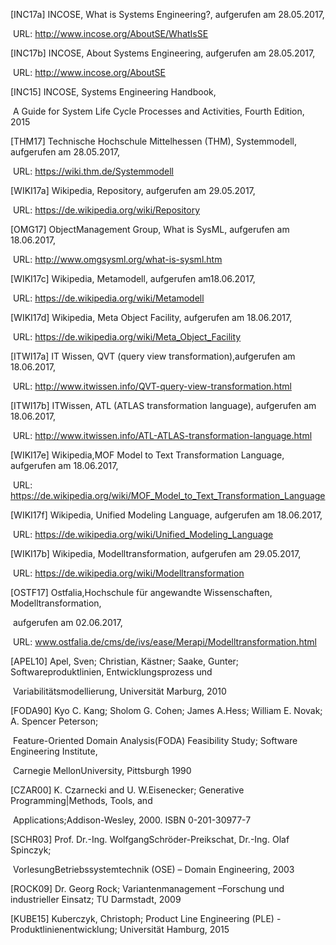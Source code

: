 [INC17a]		INCOSE, What is Systems Engineering?, aufgerufen am 28.05.2017,

​			URL: http://www.incose.org/AboutSE/WhatIsSE

[INC17b]        INCOSE, About Systems Engineering, aufgerufen am 28.05.2017,

​			URL: http://www.incose.org/AboutSE

[INC15]       	INCOSE, Systems Engineering Handbook,

​			A Guide for System Life Cycle Processes and Activities, Fourth Edition, 2015

[THM17]       	Technische Hochschule Mittelhessen (THM), Systemmodell, aufgerufen am 28.05.2017,

​			URL: https://wiki.thm.de/Systemmodell

[WIKI17a]      	Wikipedia, Repository, aufgerufen am 29.05.2017,

​			URL: https://de.wikipedia.org/wiki/Repository

[OMG17]	ObjectManagement Group, What is SysML, aufgerufen am 18.06.2017, 

​			URL: http://www.omgsysml.org/what-is-sysml.htm

[WIKI17c]      	Wikipedia, Metamodell, aufgerufen am18.06.2017, 

​			URL: https://de.wikipedia.org/wiki/Metamodell

[WIKI17d]      	Wikipedia, Meta Object Facility, aufgerufen am 18.06.2017, 

​			URL: https://de.wikipedia.org/wiki/Meta_Object_Facility

[ITWI17a]      	IT Wissen, QVT (query view transformation),aufgerufen am 18.06.2017, 

​			URL: http://www.itwissen.info/QVT-query-view-transformation.html

[ITWI17b]      	ITWissen, ATL (ATLAS transformation language), aufgerufen am 18.06.2017, 

​			URL: http://www.itwissen.info/ATL-ATLAS-transformation-language.html

[WIKI17e]      	Wikipedia,MOF Model to Text Transformation Language, aufgerufen am 18.06.2017,

​			URL: https://de.wikipedia.org/wiki/MOF_Model_to_Text_Transformation_Language

[WIKI17f]	Wikipedia, Unified Modeling Language, aufgerufen am 18.06.2017,

​			URL: https://de.wikipedia.org/wiki/Unified_Modeling_Language

[WIKI17b]      	Wikipedia, Modelltransformation, aufgerufen am 29.05.2017,

​			URL: https://de.wikipedia.org/wiki/Modelltransformation

[OSTF17]       	Ostfalia,Hochschule für angewandte Wissenschaften, Modelltransformation, 

​			aufgerufen am 02.06.2017,

​			URL: www.ostfalia.de/cms/de/ivs/ease/Merapi/Modelltransformation.html

[APEL10]       	Apel, Sven; Christian, Kästner; Saake, Gunter; Softwareproduktlinien, Entwicklungsprozess und 									

​			Variabilitätsmodellierung, Universität Marburg, 2010

[FODA90]      	Kyo C. Kang; Sholom G. Cohen; James A.Hess; William E. Novak; A. Spencer Peterson; 

​			Feature-Oriented Domain Analysis(FODA) Feasibility Study; Software Engineering Institute, 		

​			Carnegie MellonUniversity, Pittsburgh 1990

[CZAR00]       	K. Czarnecki and U. W.Eisenecker; Generative Programming|Methods, Tools, and 		

​			Applications;Addison-Wesley, 2000. ISBN 0-201-30977-7

[SCHR03]       Prof. Dr.-Ing. WolfgangSchröder-Preikschat, Dr.-Ing. Olaf Spinczyk;

​                       	VorlesungBetriebssystemtechnik (OSE) – Domain Engineering, 2003

[ROCK09]      	Dr. Georg Rock; Variantenmanagement –Forschung und industrieller Einsatz; TU Darmstadt, 2009

[KUBE15]	Kuberczyk, Christoph; Product Line Engineering (PLE) - Produktlinienentwicklung; Universität Hamburg, 2015